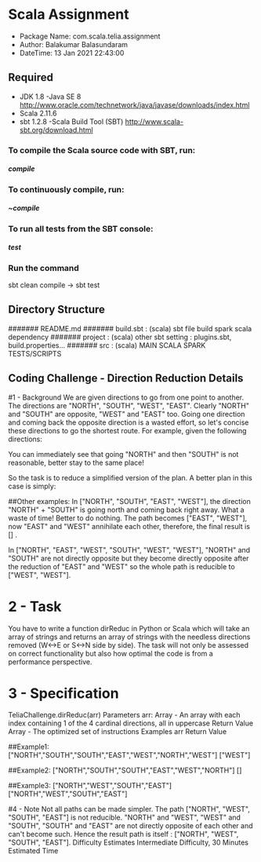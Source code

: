 # Scala Assignment
* Package Name: com.scala.telia.assignment
* Author: Balakumar Balasundaram
* DateTime: 13 Jan 2021 22:43:00 

## Required
* JDK 1.8 -Java SE 8 http://www.oracle.com/technetwork/java/javase/downloads/index.html
* Scala 2.11.6
* sbt 1.2.8 -Scala Build Tool (SBT) http://www.scala-sbt.org/download.html

### To compile the Scala source code with SBT, run:
##### compile

### To continuously compile, run:
##### ~compile

### To run all tests from the SBT console:
##### test

### Run the command
sbt clean compile -> sbt test


## Directory Structure

#######  README.md
#######  build.sbt          : (scala) sbt file build spark scala dependency 
#######  project            : (scala) other sbt setting : plugins.sbt, build.properties...
#######  src                : (scala) MAIN SCALA SPARK TESTS/SCRIPTS 

## Coding Challenge - Direction Reduction Details

#1 - Background
We are given directions to go from one point to another. The directions are "NORTH", "SOUTH", "WEST", "EAST". Clearly "NORTH" and "SOUTH" are opposite, "WEST" and "EAST" too. Going one direction and coming back the opposite direction is a wasted effort, so let's concise these directions to go the shortest route.
For example, given the following directions:

You can immediately see that going "NORTH" and then "SOUTH" is not reasonable, better stay to the same place!

So the task is to reduce a simplified version of the plan. A better plan in this case is simply:

##Other examples:
In ["NORTH", "SOUTH", "EAST", "WEST"], the direction "NORTH" + "SOUTH" is going north and coming back right away. What a waste of time! Better to do nothing. The path becomes ["EAST", "WEST"], now "EAST" and "WEST" annihilate each other, therefore, the final result is [] .

In ["NORTH", "EAST", "WEST", "SOUTH", "WEST", "WEST"], "NORTH" and "SOUTH" are not directly opposite but they become directly opposite after the reduction of "EAST" and "WEST" so the whole path is reducible to ["WEST", "WEST"].

# 2 - Task
You have to write a function dirReduc in Python or Scala which will take an array of strings and returns an array of strings with the needless directions removed (W<->E or S<->N side by side).
The task will not only be assessed on correct functionality but also how optimal the code is from a performance perspective.

# 3 - Specification
TeliaChallenge.dirReduc(arr)
Parameters
arr: Array<String> - An array with each index containing 1 of the 4 cardinal directions, all in uppercase
Return Value
Array<String> - The optimized set of instructions
Examples
arr	Return Value

##Example1:
["NORTH","SOUTH","SOUTH","EAST","WEST","NORTH","WEST"]	["WEST"]

##Example2:
["NORTH","SOUTH","SOUTH","EAST","WEST","NORTH"]	[]

##Example3:
["NORTH","WEST","SOUTH","EAST"]	["NORTH","WEST","SOUTH","EAST"]

#4 - Note
Not all paths can be made simpler.
The path ["NORTH", "WEST", "SOUTH", "EAST"] is not reducible. "NORTH" and "WEST", "WEST" and "SOUTH", "SOUTH" and "EAST" are not directly opposite of each other and can't become such. Hence the result path is itself : ["NORTH", "WEST", "SOUTH", "EAST"].
Difficulty Estimates
Intermediate Difficulty, 30 Minutes Estimated Time

